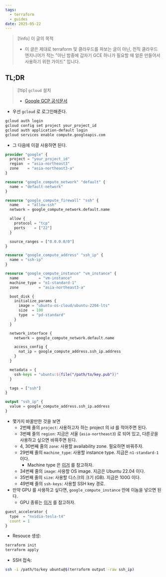 ```yaml
---
tags:
  - terraform
  - guides
date: 2025-05-22
---
```

> [!info] 이 글의 목적
> - 이 글은 제대로 terraform 및 클라우드를 파보는 글이 아닌, 전직 클라우드 엔지니어가 적는 "아닌 밤중에 갑자기 GCE 하나가 필요할 때 얼른 만들어서 사용하기 위한 가이드" 입니다.

## TL;DR

> [!tip] `gcloud` 설치
> - [Google GCP 공식문서](https://cloud.google.com/sdk/docs/install)

- 우선 `gcloud` 로 로그인해준다.

```bash
gcloud auth login
gcloud config set project your_project_id
gcloud auth application-default login
gcloud services enable compute.googleapis.com
```

- 그 다음에 이걸 사용하면 된다.

```terraform title="main.tf" {2-4,29-30,34-35,49}
provider "google" {
  project = "your_project_id"
  region  = "asia-northeast3"
  zone    = "asia-northeast3-a"
}

resource "google_compute_network" "default" {
  name = "default-network"
}

resource "google_compute_firewall" "ssh" {
  name    = "allow-ssh"
  network = google_compute_network.default.name

  allow {
    protocol = "tcp"
    ports    = ["22"]
  }

  source_ranges = ["0.0.0.0/0"]
}

resource "google_compute_address" "ssh_ip" {
  name = "ssh-ip"
}

resource "google_compute_instance" "vm_instance" {
  name         = "vm-instance"
  machine_type = "n1-standard-1"
  zone         = "asia-northeast3-a"

  boot_disk {
    initialize_params {
      image = "ubuntu-os-cloud/ubuntu-2204-lts"
      size  = 100
      type  = "pd-standard"
    }
  }

  network_interface {
    network = google_compute_network.default.name

    access_config {
      nat_ip = google_compute_address.ssh_ip.address
    }
  }

  metadata = {
    ssh-keys = "ubuntu:${file("/path/to/key.pub")}"
  }

  tags = ["ssh"]
}

output "ssh_ip" {
  value = google_compute_address.ssh_ip.address
}
```

- 몇가지 바꿀만한 것을 보면
	- 2번째 줄의 `project`: 사용하고자 하는 project 의 id 를 적어주면 된다.
	- 3번째 줄의 `region`: 지금은 서울 (`asia-northeast3`) 로 되어 있고, 다른곳을 사용하고 싶으면 바꿔주면 된다.
	- 4, 30번째 줄의 `zone`: 사용할 availability zone. 필요하면 바꿔주자.
	- 29번째 줄의 `machine_type`: 사용할 instance type. 지금은 `n1-standard-1` 이다.
		- Machine type 은 [이거](https://cloud.google.com/compute/docs/general-purpose-machines) 를 참고하자.
	- 34번째 줄의 `image`: 사용할 OS image. 지금은 Ubuntu 22.04 이다.
	- 35번째 줄의 `size`: 사용할 디스크의 크기 (GB). 지금은 100G 이다.
	- 49번째 줄의 `ssh-keys`: 사용할 SSH key 경로.
- 만약 GPU 를 사용하고 싶다면, `google_compute_instance` 안에 이놈을 넣으면 된다.
	- GPU 종류는 [이거](https://cloud.google.com/compute/docs/gpus) 를 참고하자.

```terraform
guest_accelerator {
  type  = "nvidia-tesla-t4"
  count = 1
}
```

- Resouce 생성:

```bash
terraform init
terraform apply
```

- SSH 접속:

```sh
ssh -i /path/to/key ubuntu@$(terraform output -raw ssh_ip)
```